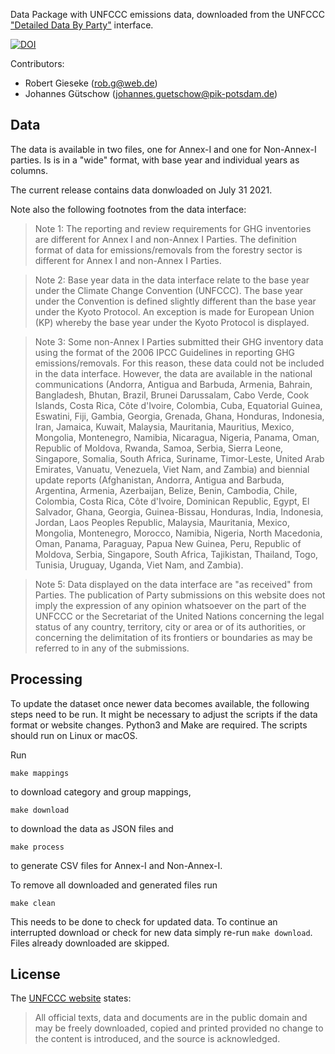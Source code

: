 Data Package with UNFCCC emissions data, downloaded from the UNFCCC ["Detailed Data By Party"](http://di.unfccc.int/detailed_data_by_party) interface.

[![DOI](https://www.zenodo.org/badge/DOI/10.5281/zenodo.1300334.svg)](https://doi.org/10.5281/zenodo.1300334)

Contributors:

- Robert Gieseke (<rob.g@web.de>)
- Johannes Gütschow (<johannes.guetschow@pik-potsdam.de>)


## Data

The data is available in two files, one for Annex-I and one for Non-Annex-I parties.
Is is in a "wide" format, with base year and individual years as columns.

The current release contains data donwloaded on July 31 2021.

Note also the following footnotes from the data interface:

> Note 1: The reporting and review requirements for GHG inventories are different for Annex I and non-Annex I Parties. The definition format of data for emissions/removals from the forestry sector is different for Annex I and non-Annex I Parties.

> Note 2: Base year data in the data interface relate to the base year under the Climate Change Convention (UNFCCC). The base year under the Convention is defined slightly different than the base year under the Kyoto Protocol. An exception is made for European Union (KP) whereby the base year under the Kyoto Protocol is displayed.

> Note 3: Some non-Annex I Parties submitted their GHG inventory data using the format of the 2006 IPCC Guidelines in reporting GHG emissions/removals. For this reason, these data could not be included in the data interface. However, the data are available in the national communications (Andorra, Antigua and Barbuda, Armenia, Bahrain, Bangladesh, Bhutan, Brazil, Brunei Darussalam, Cabo Verde, Cook Islands, Costa Rica, Côte d'Ivoire, Colombia, Cuba, Equatorial Guinea, Eswatini, Fiji, Gambia, Georgia, Grenada, Ghana, Honduras, Indonesia, Iran, Jamaica, Kuwait, Malaysia, Mauritania, Mauritius, Mexico, Mongolia, Montenegro, Namibia, Nicaragua, Nigeria, Panama, Oman, Republic of Moldova, Rwanda, Samoa, Serbia, Sierra Leone, Singapore, Somalia, South Africa, Suriname, Timor-Leste, United Arab Emirates, Vanuatu, Venezuela, Viet Nam, and Zambia) and biennial update reports (Afghanistan, Andorra, Antigua and Barbuda, Argentina, Armenia, Azerbaijan, Belize, Benin, Cambodia, Chile, Colombia, Costa Rica, Côte d'Ivoire, Dominican Republic, Egypt, El Salvador, Ghana, Georgia, Guinea-Bissau, Honduras, India, Indonesia, Jordan, Laos Peoples Republic, Malaysia, Mauritania, Mexico, Mongolia, Montenegro, Morocco, Namibia, Nigeria, North Macedonia, Oman, Panama, Paraguay, Papua New Guinea, Peru, Republic of Moldova, Serbia, Singapore, South Africa, Tajikistan, Thailand, Togo, Tunisia, Uruguay, Uganda, Viet Nam, and Zambia).

> Note 5: Data displayed on the data interface are "as received" from Parties. The publication of Party submissions on this website does not imply the expression of any opinion whatsoever on the part of the UNFCCC or the Secretariat of the United Nations concerning the legal status of any country, territory, city or area or of its authorities, or concerning the delimitation of its frontiers or boundaries as may be referred to in any of the submissions.


## Processing

To update the dataset once newer data becomes available, the following steps need to be run. It might be necessary to adjust the scripts if the data format or website changes. Python3 and Make are required. The scripts should run on Linux or macOS.

Run

```shell
make mappings
```

to download category and group mappings,

```shell
make download
```

to download the data as JSON files and

```shell
make process
```

to generate CSV files for Annex-I and Non-Annex-I.

To remove all downloaded and generated files run

```shell
make clean
```

This needs to be done to check for updated data. To continue an interrupted
download or check for new data simply re-run `make download`.
Files already downloaded are skipped.


## License

The [UNFCCC website](http://unfccc.int/home/items/2783.php) states:

> All official texts, data and documents are in the public domain and may be freely downloaded, copied and printed provided no change to the content is introduced, and the source is acknowledged.
